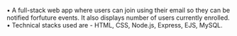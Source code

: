 • A full-stack web app where users can join using their email so they can be notified forfuture events. It also displays number of users currently enrolled.
• Technical stacks used are - HTML, CSS, Node.js, Express, EJS, MySQL.
